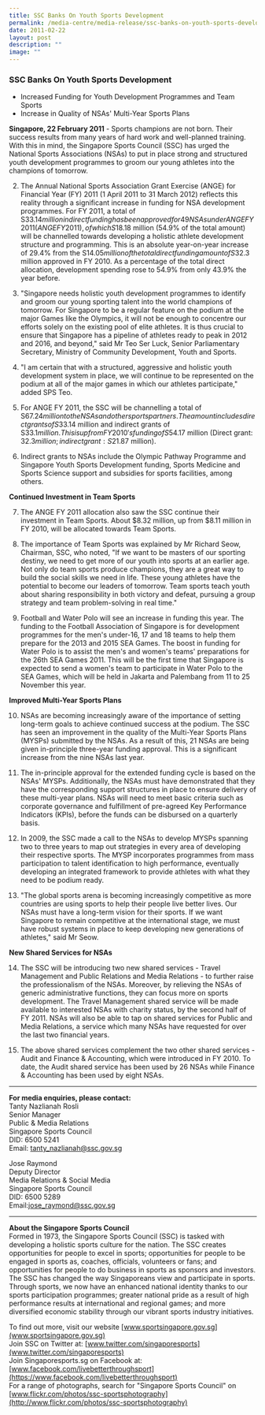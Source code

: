 ```yaml
---
title: SSC Banks On Youth Sports Development
permalink: /media-centre/media-release/ssc-banks-on-youth-sports-development/
date: 2011-02-22
layout: post
description: ""
image: ""
---
```

### **SSC Banks On Youth Sports Development**

* Increased Funding for Youth Development Programmes and Team Sports
* Increase in Quality of NSAs' Multi-Year Sports Plans

**Singapore, 22 February 2011** - Sports champions are not born. Their success results from many years of hard work and well-planned training. With this in mind, the Singapore Sports Council (SSC) has urged the National Sports Associations (NSAs) to put in place strong and structured youth development programmes to groom our young athletes into the champions of tomorrow.

2. The Annual National Sports Association Grant Exercise (ANGE) for Financial Year (FY) 2011 (1 April 2011 to 31 March 2012) reflects this reality through a significant increase in funding for NSA development programmes. For FY 2011, a total of S$33.14 million in direct funding has been approved for 49 NSAs under ANGE FY2011 (ANGE FY2011), of which S$18.18 million (54.9% of the total amount) will be channelled towards developing a holistic athlete development structure and programming. This is an absolute year-on-year increase of 29.4% from the S$14.05 million of the total direct funding amount of S$32.3 million approved in FY 2010. As a percentage of the total direct allocation, development spending rose to 54.9% from only 43.9% the year before.

3. "Singapore needs holistic youth development programmes to identify and groom our young sporting talent into the world champions of tomorrow. For Singapore to be a regular feature on the podium at the major Games like the Olympics, it will not be enough to concentre our efforts solely on the existing pool of elite athletes. It is thus crucial to ensure that Singapore has a pipeline of athletes ready to peak in 2012 and 2016, and beyond," said Mr Teo Ser Luck, Senior Parliamentary Secretary, Ministry of Community Development, Youth and Sports.

4. "I am certain that with a structured, aggressive and holistic youth development system in place, we will continue to be represented on the podium at all of the major games in which our athletes participate," added SPS Teo.

5. For ANGE FY 2011, the SSC will be channelling a total of S$67.24 million to the NSAs and other sports partners. The amount includes direct grants of S$33.14 million and indirect grants of S$33.1 million. This is up from FY 2010's funding of S$54.17 million (Direct grant: $32.3 million; indirect grant: S$21.87 million).

6. Indirect grants to NSAs include the Olympic Pathway Programme and Singapore Youth Sports Development funding, Sports Medicine and Sports Science support and subsidies for sports facilities, among others.

**Continued Investment in Team Sports**

7. The ANGE FY 2011 allocation also saw the SSC continue their investment in Team Sports. About $8.32 million, up from $8.11 million in FY 2010, will be allocated towards Team Sports.

8. The importance of Team Sports was explained by Mr Richard Seow, Chairman, SSC, who noted, "If we want to be masters of our sporting destiny, we need to get more of our youth into sports at an earlier age. Not only do team sports produce champions, they are a great way to build the social skills we need in life. These young athletes have the potential to become our leaders of tomorrow. Team sports teach youth about sharing responsibility in both victory and defeat, pursuing a group strategy and team problem-solving in real time."

9. Football and Water Polo will see an increase in funding this year. The funding to the Football Association of Singapore is for development programmes for the men's under-16, 17 and 18 teams to help them prepare for the 2013 and 2015 SEA Games. The boost in funding for Water Polo is to assist the men's and women's teams' preparations for the 26th SEA Games 2011. This will be the first time that Singapore is expected to send a women's team to participate in Water Polo to the SEA Games, which will be held in Jakarta and Palembang from 11 to 25 November this year.

**Improved Multi-Year Sports Plans**

10. NSAs are becoming increasingly aware of the importance of setting long-term goals to achieve continued success at the podium. The SSC has seen an improvement in the quality of the Multi-Year Sports Plans (MYSPs) submitted by the NSAs. As a result of this, 21 NSAs are being given in-principle three-year funding approval. This is a significant increase from the nine NSAs last year.

11. The in-principle approval for the extended funding cycle is based on the NSAs' MYSPs. Additionally, the NSAs must have demonstrated that they have the corresponding support structures in place to ensure delivery of these multi-year plans. NSAs will need to meet basic criteria such as corporate governance and fulfillment of pre-agreed Key Performance Indicators (KPIs), before the funds can be disbursed on a quarterly basis.

12. In 2009, the SSC made a call to the NSAs to develop MYSPs spanning two to three years to map out strategies in every area of developing their respective sports. The MYSP incorporates programmes from mass participation to talent identification to high performance, eventually developing an integrated framework to provide athletes with what they need to be podium ready.

13. "The global sports arena is becoming increasingly competitive as more countries are using sports to help their people live better lives. Our NSAs must have a long-term vision for their sports. If we want Singapore to remain competitive at the international stage, we must have robust systems in place to keep developing new generations of athletes," said Mr Seow.

**New Shared Services for NSAs**

14. The SSC will be introducing two new shared services - Travel Management and Public Relations and Media Relations - to further raise the professionalism of the NSAs. Moreover, by relieving the NSAs of generic administrative functions, they can focus more on sports development. The Travel Management shared service will be made available to interested NSAs with charity status, by the second half of FY 2011. NSAs will also be able to tap on shared services for Public and Media Relations, a service which many NSAs have requested for over the last two financial years.

15. The above shared services complement the two other shared services - Audit and Finance & Accounting, which were introduced in FY 2010. To date, the Audit shared service has been used by 26 NSAs while Finance & Accounting has been used by eight NSAs.

---

**For media enquiries, please contact:**
<br>
Tanty Nazlianah Rosli
<br>Senior Manager
<br>Public & Media Relations
<br>Singapore Sports Council
<br>DID: 6500 5241
<br>Email: [tanty_nazlianah@ssc.gov.sg](mailto:tanty_nazlianah@ssc.gov.sg)
    
Jose Raymond
<br>Deputy Director
<br>Media Relations & Social Media
<br>Singapore Sports Council
<br>DID: 6500 5289
<br>Email:[jose_raymond@ssc.gov.sg](mailto:jose_raymond@ssc.gov.sg)

---

**About the Singapore Sports Council**<br>
Formed in 1973, the Singapore Sports Council (SSC) is tasked with developing a holistic sports culture for the nation. The SSC creates opportunities for people to excel in sports; opportunities for people to be engaged in sports as, coaches, officials, volunteers or fans; and opportunities for people to do business in sports as sponsors and investors. The SSC has changed the way Singaporeans view and participate in sports. Through sports, we now have an enhanced national identity thanks to our sports participation programmes; greater national pride as a result of high performance results at international and regional games; and more diversified economic stability through our vibrant sports industry initiatives.

To find out more, visit our website [www.sportsingapore.gov.sg](www.sportsingapore.gov.sg)<br>
Join SSC on Twitter at: [www.twitter.com/singaporesports](www.twitter.com/singaporesports)<br>
Join Singaporesports.sg on Facebook at: [www.facebook.com/livebetterthroughsport](https://www.facebook.com/livebetterthroughsport)<br>
For a range of photographs, search for "Singapore Sports Council" on [www.flickr.com/photos/ssc-sportsphotography](http://www.flickr.com/photos/ssc-sportsphotography)